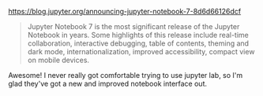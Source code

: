 https://blog.jupyter.org/announcing-jupyter-notebook-7-8d6d66126dcf

> Jupyter Notebook 7 is the most significant release of the Jupyter Notebook in years. Some highlights of this release include real-time collaboration, interactive debugging, table of contents, theming and dark mode, internationalization, improved accessibility, compact view on mobile devices.

Awesome! I never really got comfortable trying to use jupyter lab, so I'm glad they've got a new and improved notebook interface out.